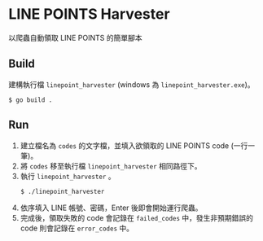 # LINE POINTS Harvester
以爬蟲自動領取 LINE POINTS 的簡單腳本

## Build
建構執行檔 `linepoint_harvester` (windows 為 `linepoint_harvester.exe`)。
```
$ go build .
```

## Run
1. 建立檔名為 `codes` 的文字檔，並填入欲領取的 LINE POINTS code (一行一筆)。
2. 將 `codes` 移至執行檔 `linepoint_harvester` 相同路徑下。
3. 執行 `linepoint_harvester` 。
    ```
    $ ./linepoint_harvester
    ```
4. 依序填入 LINE 帳號、密碼，Enter 後即會開始運行爬蟲。
5. 完成後，領取失敗的 code 會記錄在 `failed_codes` 中，發生非預期錯誤的 code 則會記錄在 `error_codes` 中。
